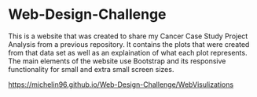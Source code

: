 # Web-Design-Challenge
This is a website that was created to share my Cancer Case Study Project Analysis from a previous repository. It contains the plots that were created from that data set as well as an explaination of what each plot represents. The main elements of the website use Bootstrap and its responsive functionality for small and extra small screen sizes. 

https://michelin96.github.io/Web-Design-Challenge/WebVisulizations
